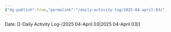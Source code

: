 ```yaml
---
{"dg-publish":true,"permalink":"/daily-activity-log/2025-04-april-03/","noteIcon":"","created":"2025-07-07T14:23:43.265-05:00"}
---
```


Date: [[-Daily Activity Log-/2025 04-April 03\|2025 04-April 03]]

